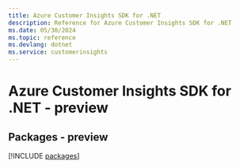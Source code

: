 ```yaml
---
title: Azure Customer Insights SDK for .NET
description: Reference for Azure Customer Insights SDK for .NET
ms.date: 05/30/2024
ms.topic: reference
ms.devlang: dotnet
ms.service: customerinsights
---
```

# Azure Customer Insights SDK for .NET - preview
## Packages - preview
[!INCLUDE [packages](customer-insights-index.md)]